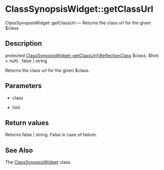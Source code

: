 ClassSynopsisWidget::getClassUrl
================

ClassSynopsisWidget::getClassUrl — Returns the class url for the given $class.

Description
---------------


protected [ClassSynopsisWidget::getClassUrl](https://github.com/lingtalfi/DocTools/blob/master/doc/api/DocTools/Widget/ClassSynopsis/ClassSynopsisWidget/getClassUrl.md)([\ReflectionClass](http://php.net/manual/en/class.reflectionclass.php) $class, $hint = null) : false | string




Returns the class url for the given $class.




Parameters
--------------


- class
    

- hint
    


Return values
----------------

Returns false | string.
False in case of failure.








See Also
-----------

The [ClassSynopsisWidget](https://github.com/lingtalfi/DocTools/blob/master/doc/api/DocTools/Widget/ClassSynopsis/ClassSynopsisWidget.md) class.

